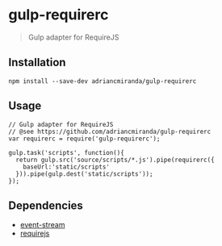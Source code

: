 # gulp-requirerc
> Gulp adapter for RequireJS

## Installation

```terminal
npm install --save-dev adriancmiranda/gulp-requirerc
````

## Usage

```node
// Gulp adapter for RequireJS
// @see https://github.com/adriancmiranda/gulp-requirerc
var requirerc = require('gulp-requirerc');

gulp.task('scripts', function(){
  return gulp.src('source/scripts/*.js').pipe(requirerc({
    baseUrl:'static/scripts'
  })).pipe(gulp.dest('static/scripts'));
});
```

## Dependencies

* [event-stream](https://www.npmjs.com/package/event-stream)
* [requirejs](https://www.npmjs.com/package/requirejs)

